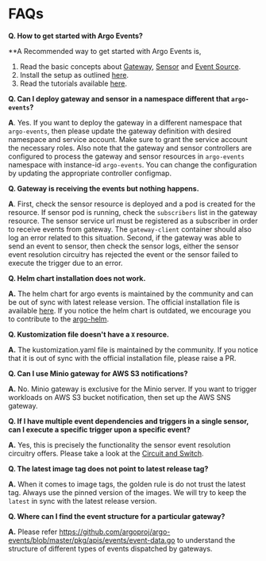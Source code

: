 # FAQs

**Q. How to get started with Argo Events?**

**A Recommended way to get started with Argo Events is,
 1. Read the basic concepts about [Gateway](https://argoproj.github.io/argo-events/concepts/gateway/), [Sensor](https://argoproj.github.io/argo-events/concepts/sensor/) and [Event Source](https://argoproj.github.io/argo-events/concepts/event_source/).
 2. Install the setup as outlined [here](https://argoproj.github.io/argo-events/installation/).
 3. Read the tutorials available [here](https://argoproj.github.io/argo-events/tutorials/01-introduction/). 

**Q. Can I deploy gateway and sensor in a namespace different that `argo-events`?**

**A**.   Yes. If you want to deploy the gateway in a different namespace that `argo-events`, then please update the
gateway definition with desired namespace and service account. Make sure to grant the service account the necessary roles.
Also note that the gateway and sensor controllers are configured to process the gateway and sensor resources
in `argo-events` namespace with instance-id `argo-events`. You can change the configuration by updating the
appropriate controller configmap. 

**Q. Gateway is receiving the events but nothing happens.**

**A**. First, check the sensor resource is deployed and a pod is created for the resource.
       If sensor pod is running, check the `subscribers` list in the gateway resource. The sensor service url must be
       registered as a subscriber in order to receive events from gateway. The `gateway-client` container should also log an error related to this situation.
       Second, if the gateway was able to send an event to sensor, then check the sensor logs, either the sensor event resolution circuitry has rejected the event or
       the sensor failed to execute the trigger due to an error.

**Q. Helm chart installation does not work.**

**A.** The helm chart for argo events is maintained by the community and can be out of sync with latest release version. The official installation file is available [here](https://raw.githubusercontent.com/argoproj/argo-events/master/hack/k8s/manifests/installation.yaml).
If you notice the helm chart is outdated, we encourage you to contribute to the [argo-helm](https://github.com/argoproj/argo-helm).

**Q. Kustomization file doesn't have a `X` resource.**

**A.** The kustomization.yaml file is maintained by the community. If you notice that it is out of sync with the official installation file, please
raise a PR.

**Q. Can I use Minio gateway for AWS S3 notifications?**

**A.** No. Minio gateway is exclusive for the Minio server. If you want to trigger workloads on AWS S3 bucket notification,
   then set up the AWS SNS gateway.

**Q. If I have multiple event dependencies and triggers in a single sensor, can I execute a specific trigger upon a specific event?**  

**A.** Yes, this is precisely the functionality the sensor event resolution circuitry offers. Please take a look at the [Circuit and Switch](https://argoproj.github.io/argo-events/tutorials/06-circuit-and-switch/).

**Q. The latest image tag does not point to latest release tag?**

**A.** When it comes to image tags, the golden rule is do not trust the latest tag. Always use the pinned version of the images.
   We will try to keep the `latest` in sync with the latest release version.

**Q. Where can I find the event structure for a particular gateway?**

**A.** Please refer https://github.com/argoproj/argo-events/blob/master/pkg/apis/events/event-data.go to understand the structure of different types of events dispatched by gateways.
